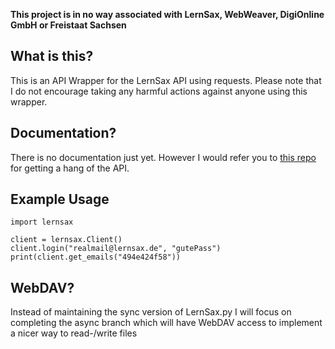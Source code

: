**This project is in no way associated with LernSax, WebWeaver, DigiOnline GmbH or Freistaat Sachsen**

## What is this?
This is an API Wrapper for the LernSax API using requests. Please note that I do not encourage taking any harmful actions against anyone using this wrapper.

## Documentation?
There is no documentation just yet. However I would refer you to [this repo](https://github.com/TKFRvisionOfficial/lernsax-webweaver-api-research) for getting a hang of the API.

## Example Usage
```
import lernsax

client = lernsax.Client()
client.login("realmail@lernsax.de", "gutePass")
print(client.get_emails("494e424f58"))
```

## WebDAV?
Instead of maintaining the sync version of LernSax.py I will focus on completing the async branch which will have WebDAV access to implement a nicer way to read-/write files
